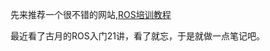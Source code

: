 先来推荐一个很不错的网站,[ROS培训教程](https://tr-ros-tutorial.readthedocs.io/zh_CN/latest/_source/basics/1.2_ROS_File_System.html)

最近看了古月的ROS入门21讲，看了就忘，于是就做一点笔记吧。

